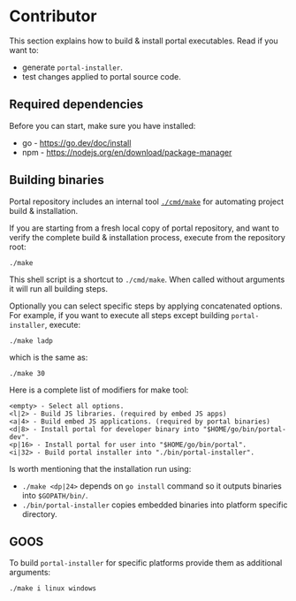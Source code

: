 # Contributor

This section explains how to build & install portal executables. Read if you want to:

* generate `portal-installer`.
* test changes applied to portal source code.

## Required dependencies

Before you can start, make sure you have installed:

* go - https://go.dev/doc/install
* npm - https://nodejs.org/en/download/package-manager

## Building binaries

Portal repository includes an internal tool [`./cmd/make`](./cmd/make/make.go) for automating project build & installation.

If you are starting from a fresh local copy of portal repository, 
and want to verify the complete build & installation process, execute from the repository root:

```shell
./make
```

This shell script is a shortcut to `./cmd/make`.
When called without arguments it will run all building steps.

Optionally you can select specific steps by applying concatenated options.
For example, if you want to execute all steps except building `portal-installer`, execute:

```shell
./make ladp
```

which is the same as:

```shell
./make 30
```

Here is a complete list of modifiers for make tool:

```
<empty> - Select all options.
<l|2> - Build JS libraries. (required by embed JS apps)
<a|4> - Build embed JS applications. (required by portal binaries)
<d|8> - Install portal for developer binary into "$HOME/go/bin/portal-dev".
<p|16> - Install portal for user into "$HOME/go/bin/portal". 
<i|32> - Build portal installer into "./bin/portal-installer".
```

Is worth mentioning that the installation run using:

* `./make <dp|24>` depends on `go install` command so it outputs binaries into `$GOPATH/bin/`.
* `./bin/portal-installer` copies embedded binaries into platform specific directory.

## GOOS

To build `portal-installer` for specific platforms provide them as additional arguments:

```shell
./make i linux windows
```